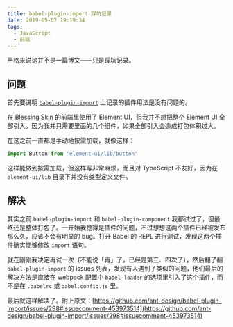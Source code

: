 ```yaml
---
title: babel-plugin-import 踩坑记录
date: 2019-05-07 19:19:34
tags:
  - JavaScript
  - 前端
---
```


严格来说这并不是一篇博文——只是踩坑记录。

## 问题

首先要说明 [`babel-plugin-import`](https://github.com/ant-design/babel-plugin-import) 上记录的插件用法是没有问题的。

在 [Blessing Skin](https://github.com/bs-community/blessing-skin-server) 的前端里使用了 Element UI，但我并不想把整个 Element UI 全部引入。因为我并只需要里面的几个组件，如果全部引入会造成打包体积过大。

在这之前一直都是手动地按需加载，就像这样：

```js
import Button from 'element-ui/lib/button'
```

这样能做到按需加载，但这样写非常麻烦，而且对 TypeScript 不友好，因为在 `element-ui/lib` 目录下并没有类型定义文件。

## 解决

其实之前 `babel-plugin-import` 和 `babel-plugin-component` 我都试过了，但最终还是整体打包了。一开始我觉得是插件的问题，不过想想这两个插件已经被发布那么久，应该不会有明显的 bug。打开 Babel 的 REPL 进行测试，发现这两个插件确实能够修改 `import` 语句。

就在刚刚我决定再试一次（不能说「再」了，已经是第三、四次了），然后翻了翻 `babel-plugin-import` 的 issues 列表，发现有人遇到了类似的问题，他们最后的解决方法是直接在 webpack 配置中 `babel-loader` 的选项里引入了这个插件，而不是在 `.babelrc` 或 `babel.config.js` 里。

最后就这样解决了。附上原文：[https://github.com/ant-design/babel-plugin-import/issues/298#issuecomment-453973514](https://github.com/ant-design/babel-plugin-import/issues/298#issuecomment-453973514)
